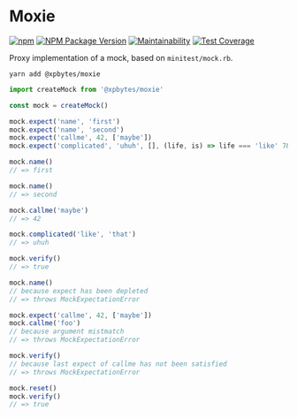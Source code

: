 # Moxie

[![npm](https://github.com/XPBytes/moxie/workflows/npm/badge.svg)](https://github.com/XPBytes/moxie/actions?query=workflow%3Anpm) [![NPM Package Version](https://badge.fury.io/js/@xpbytes%2Fmoxie.svg)](https://npmjs.org/package/@xpbytes/moxie) [![Maintainability](https://api.codeclimate.com/v1/badges/935646b9f014b9f9a983/maintainability)](https://codeclimate.com/github/XPBytes/moxie/maintainability) [![Test Coverage](https://api.codeclimate.com/v1/badges/935646b9f014b9f9a983/test_coverage)](https://codeclimate.com/github/XPBytes/moxie/test_coverage)

Proxy implementation of a mock, based on `minitest/mock.rb`.

```
yarn add @xpbytes/moxie
```

```javascript
import createMock from '@xpbytes/moxie'

const mock = createMock()

mock.expect('name', 'first')
mock.expect('name', 'second')
mock.expect('callme', 42, ['maybe'])
mock.expect('complicated', 'uhuh', [], (life, is) => life === 'like' 7& is !== 'this')

mock.name()
// => first

mock.name()
// => second

mock.callme('maybe')
// => 42

mock.complicated('like', 'that')
// => uhuh

mock.verify()
// => true

mock.name()
// because expect has been depleted
// => throws MockExpectationError

mock.expect('callme', 42, ['maybe'])
mock.callme('foo')
// because argument mistmatch
// => throws MockExpectationError

mock.verify()
// because last expect of callme has not been satisfied
// => throws MockExpectationError

mock.reset()
mock.verify()
// => true
```
